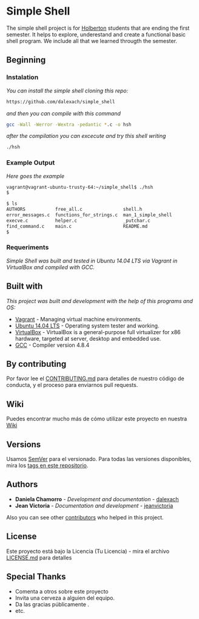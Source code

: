 # Simple Shell

The simple shell project is for [Holberton](https://www.holbertonschool.com/) students that are ending the first semester. It helps to explore, underestand and create a functional basic shell program. We include all that we learned througth the semester.

## Beginning

### Instalation
_You can install the simple shell cloning this repo:_
```bash
https://github.com/dalexach/simple_shell
```
_and then you can compile with this command_
```bash
gcc -Wall -Werror -Wextra -pedantic *.c -o hsh
```
_after the compilation you can excecute and try this shell writing_
```bash
./hsh
```

### Example Output
_Here goes the example_
```bash
vagrant@vagrant-ubuntu-trusty-64:~/simple_shell$ ./hsh
$

$ ls
AUTHORS           free_all.c               shell.h
error_messages.c  functions_for_strings.c  man_1_simple_shell
execve.c          helper.c                 _putchar.c
find_command.c    main.c                   README.md
$
```

### Requeriments

_Simple Shell was built and tested in Ubuntu 14.04 LTS via Vagrant in VirtualBox and compiled with GCC._


## Built with

_This project was built and development with the help of this programs and OS:_

* [Vagrant](https://www.vagrantup.com/downloads.html) - Managing virtual machine environments.
* [Ubuntu 14.04 LTS](http://releases.ubuntu.com/14.04/) - Operating system tester and working.
* [VirtualBox](https://www.virtualbox.org/wiki/Downloads) - VirtualBox is a general-purpose full virtualizer for x86 hardware, targeted at server, desktop and embedded use.
* [GCC](https://gcc.gnu.org/) - Compiler version 4.8.4

## By contributing

Por favor lee el [CONTRIBUTING.md](https://gist.github.com/villanuevand/xxxxxx) para detalles de nuestro código de conducta, y el proceso para enviarnos pull requests.

## Wiki

Puedes encontrar mucho más de cómo utilizar este proyecto en nuestra [Wiki](https://github.com/tu/proyecto/wiki)
## Versions

Usamos [SemVer](http://semver.org/) para el versionado. Para todas las versiones disponibles, mira los [tags en este repositorio](https://github.com/tu/proyecto/tags).

## Authors

* **Daniela Chamorro** - *Development and documentation* - [dalexach](https://github.com/dalexach)
* **Jean Victoria** - *Documentation and development* - [jeanvictoria](https://github.com/jeanvictoria)

Also you can see other [contributors](https://github.com/dalexach/simple_shell/graphs/contributors) who helped in this project.

## License

Este proyecto está bajo la Licencia (Tu Licencia) - mira el archivo [LICENSE.md](LICENSE.md) para detalles

## Special Thanks

* Comenta a otros sobre este proyecto 
* Invita una cerveza  a alguien del equipo. 
* Da las gracias públicamente .
* etc.
